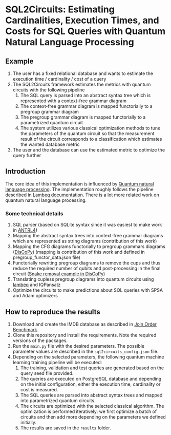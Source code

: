 # SQL2Circuits: Estimating Cardinalities, Execution Times, and Costs for SQL Queries with Quantum Natural Language Processing

## Example

1. The user has a fixed relational database and wants to estimate the execution time / cardinality / cost of a query
3. The SQL2Circuits framework estimates the metrics with quantum circuits with the following pipeline
    1. The SQL query is parsed into an abstract syntax tree which is represented with a context-free grammar diagram
    2. The context-free grammar diagram is mapped functorially to a pregroup grammar diagram
    3. The pregroup grammar diagram is mapped functorially to a parametrized quantum circuit
    4. The system utilizes various classical optimization methods to tune the parameters of the quantum circuit so that the measurement result of the circuit corresponds to a classification which estimates the wanted database metric
4. The user and the database can use the estimated metric to optimize the query further

## Introduction

The core idea of this implementation is influenced by [Quantum natural language processing](https://arxiv.org/abs/2102.12846). The implementation roughly follows the pipeline described in [Lambeq documentation](https://cqcl.github.io/lambeq/pipeline.html). There is a lot more related work on quantum natural language processing.

### Some technical details

1. SQL parser (based on SQLite syntax since it was easiest to make work in [ANTRL4](https://github.com/antlr))
2. Mapping the abstract syntax trees into context-free grammar diagrams which are represented as string diagrams (contribution of this work)
3. Mapping the CFG diagrams functorially to pregroup grammars diagrams ([DisCoPy](https://github.com/oxford-quantum-group/discopy)) (mapping is contribution of this work and defined in pregroup_functor_data.json file)
4. Functorially rewriting pregroup diagrams to remove the cups and thus reduce the required number of qubits and post-processing in the final circuit ([Snake removal example in DisCoPy](https://discopy.readthedocs.io/en/main/notebooks/snake-removal.html#))
5. Translating cupless pregroup diagrams into quantum circuits using [lambeq](https://github.com/CQCL/lambeq) and IQPansatz
6. Optimize the circuits to make predictions about SQL queries with SPSA and Adam optimizers

## How to reproduce the results

1. Download and create the IMDB database as described in [Join Order Benchmark](https://github.com/gregrahn/join-order-benchmark).
3. Clone this repository and install the requirements. Note the required versions of the packages.
4. Run the `main.py` file with the desired parameters. The possible parameter values are described in the `sql2circuits_config.json` file.
5. Depending on the selected parameters, the following quantum machine learning training pipeline will be executed:
    1. The training, validation and test queries are generated based on the query seed file provided.
    2. The queries are executed on PostgreSQL database and depending on the initial configuration, either the execution time, cardinality or cost is measured.
    3. The SQL queries are parsed into abstract syntax trees and mapped into parametrized quantum circuits.
    4. The circuits are optimized with the selected classical algorithm. The optimization is performed iteratively: we first optimize a batch of circuits and then add more depending on the parameters we defined initially.
    5. The results are saved in the `results` folder.
